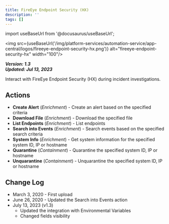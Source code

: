 ```yaml
---
title: FireEye Endpoint Security (HX)
description: ''
tags: []
---
```

import useBaseUrl from '@docusaurus/useBaseUrl';

<img src={useBaseUrl('/img/platform-services/automation-service/app-central/logos/fireeye-endpoint-security-hx.png')} alt="fireeye-endpoint-security-hx" width="100"/>

***Version: 1.3  
Updated: Jul 13, 2023***

Interact with FireEye Endpoint Security (HX) during incident investigations.

## Actions

* **Create Alert** (*Enrichment*) - Create an alert based on the specified criteria
* **Download File** (*Enrichment*) - Download the specified file
* **List Endpoints** (*Enrichment*) - List endpoints
* **Search into Events** (*Enrichment*) - Search events based on the specified search criteria
* **System Info** (*Enrichment*) - Get system information for the specified system ID, IP or hostname
* **Quarantine** (*Containment*) - Quarantine the specified system ID, IP or hostname
* **Unquarantine** (*Containment*) - Unquarantine the specified system ID, IP or hostname

## Change Log

* March 3, 2020 - First upload
* June 26, 2020 - Updated the Search into Events action
* July 13, 2023 (v1.3)
	+ Updated the integration with Environmental Variables
	+ Changed fields visibility
